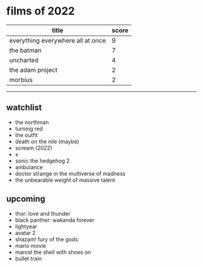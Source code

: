 # films of 2022

|title                                      |score|
|-------------------------------------------|-----|
|everything everywhere all at once          |9    |
|the batman                                 |7    |
|uncharted                                  |4    |
|the adam project                           |2    |
|morbius                                    |2    |

---

## watchlist

- the northman
- turning red
- the outfit
- death on the nile (maybe)
- scream (2022)
- x
- sonic the hedgehog 2
- ambulance
- doctor strange in the multiverse of madness
- the unbearable weight of massive talent

## upcoming

- thor: love and thunder
- black panther: wakanda forever
- lightyear
- avatar 2
- shazam! fury of the gods
- mario movie
- marcel the shell with shoes on
- bullet train

